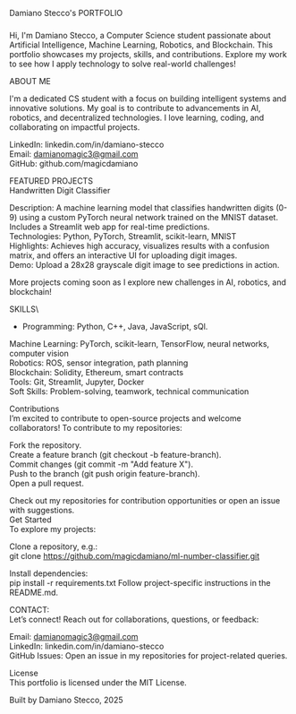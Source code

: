Damiano Stecco's PORTFOLIO
### #
Hi, I'm Damiano Stecco, a Computer Science student passionate about Artificial Intelligence, Machine Learning, Robotics, and Blockchain. This portfolio showcases my projects, skills, and contributions. Explore my work to see how I apply technology to solve real-world challenges!

ABOUT ME

I'm a dedicated CS student with a focus on building intelligent systems and innovative solutions. My goal is to contribute to advancements in AI, robotics, and decentralized technologies. I love learning, coding, and collaborating on impactful projects.

LinkedIn: linkedin.com/in/damiano-stecco\
Email: damianomagic3@gmail.com\
GitHub: github.com/magicdamiano

FEATURED PROJECTS \
Handwritten Digit Classifier

Description: A machine learning model that classifies handwritten digits (0-9) using a custom PyTorch neural network trained on the MNIST dataset. Includes a Streamlit web app for real-time predictions.\
Technologies: Python, PyTorch, Streamlit, scikit-learn, MNIST\
Highlights: Achieves high accuracy, visualizes results with a confusion matrix, and offers an interactive UI for uploading digit images.\
Demo: Upload a 28x28 grayscale digit image to see predictions in action.

More projects coming soon as I explore new challenges in AI, robotics, and blockchain!

SKILLS\
- Programming: Python, C++, Java, JavaScript, sQl.

Machine Learning: PyTorch, scikit-learn, TensorFlow, neural networks, computer vision\
Robotics: ROS, sensor integration, path planning\
Blockchain: Solidity, Ethereum, smart contracts\
Tools: Git, Streamlit, Jupyter, Docker\
Soft Skills: Problem-solving, teamwork, technical communication

Contributions\
I’m excited to contribute to open-source projects and welcome collaborators! To contribute to my repositories:

Fork the repository.\
Create a feature branch (git checkout -b feature-branch).\
Commit changes (git commit -m "Add feature X").\
Push to the branch (git push origin feature-branch).\
Open a pull request.

Check out my repositories for contribution opportunities or open an issue with suggestions.\
Get Started\
To explore my projects:

Clone a repository, e.g.:\
git clone https://github.com/magicdamiano/ml-number-classifier.git


Install dependencies:\
pip install -r requirements.txt
Follow project-specific instructions in the README.md.


CONTACT:\
Let’s connect! Reach out for collaborations, questions, or feedback:

Email: damianomagic3@gmail.com\
LinkedIn: linkedin.com/in/damiano-stecco\
GitHub Issues: Open an issue in my repositories for project-related queries.

License\
This portfolio is licensed under the MIT License.

Built by Damiano Stecco, 2025
